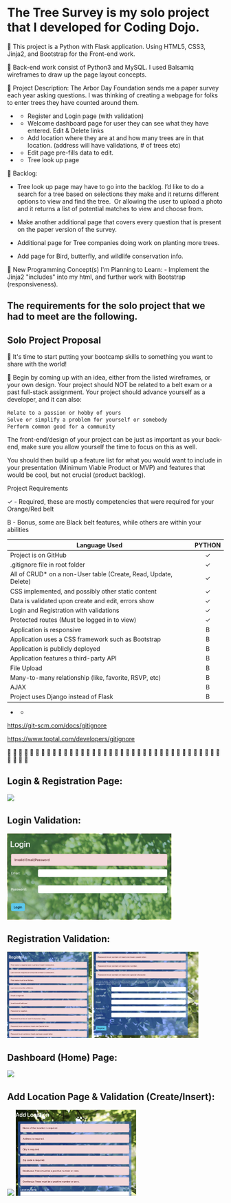 # The Tree Survey is my solo project that I developed for Coding Dojo.

🌲 This project is a Python with Flask application. Using HTML5, CSS3, Jinja2, and Bootstrap for the Front-end work.

🌲 Back-end work consist of Python3 and MySQL. I used Balsamiq wireframes to draw up the page layout concepts.

🌲 Project Description: The Arbor Day Foundation sends me a paper survey each year asking questions. I was thinking of creating a webpage for folks to enter trees they have counted around them.

* - Register and Login page (with validation)<br>
* - Welcome dashboard page for user they can see what they have entered. Edit & Delete links<br>
* - Add location where they are at and how many trees are in that location. (address will have validations, # of trees etc)<br>
* - Edit page pre-fills data to edit.<br>
* - Tree look up page<br>


🌲 Backlog:

- Tree look up page may have to go into the backlog. I’d like to do a search for a tree based on selections they make and it returns different options to view and find the tree.  Or allowing the user to upload a photo and it returns a list of potential matches to view and choose from.

- Make another additional page that covers every question that is present on the paper version of the survey.

- Additional page for Tree companies doing work on planting more trees.

- Add page for Bird, butterfly, and wildlife conservation info.


🌲 New Programming Concept(s) I'm Planning to Learn: - Implement the Jinja2 "includes" into my html, and further work with Bootstrap (responsiveness).

## The requirements for the solo project that we had to meet are the following.
## Solo Project Proposal

🥷 It's time to start putting your bootcamp skills to something you want to share with the world!

🥷 Begin by coming up with an idea, either from the listed wireframes, or your own design.  Your project should NOT be related to a belt exam or a past full-stack assignment. Your project should advance yourself as a developer, and it can also:

    Relate to a passion or hobby of yours
    Solve or simplify a problem for yourself or somebody
    Perform common good for a community

The front-end/design of your project can be just as important as your back-end, make sure you allow yourself the time to focus on this as well.

You should then build up a feature list for what you would want to include in your presentation (Minimum Viable Product or MVP) and features that would be cool, but not crucial (product backlog).

Project Requirements

✓ - Required, these are mostly competencies that were required for your Orange/Red belt

B - Bonus, some are Black belt features, while others are within your abilities

| Language Used | PYTHON |
| ------------- |:-------------:|
| Project is on GitHub | ✓ |
| .gitignore file in root folder | ✓ |
| All of CRUD* on a non-User table (Create, Read, Update, Delete) | ✓ |
| CSS implemented, and possibly other static content | ✓ |
| Data is validated upon create and edit, errors show | ✓ |
| Login and Registration with validations | ✓ |
| Protected routes (Must be logged in to view) | ✓ |
| Application is responsive | B |
| Application uses a CSS framework such as Bootstrap | B |
| Application is publicly deployed | B |
| Application features a third-party API | B |
| File Upload | B |
| Many-to-many relationship (like, favorite, RSVP, etc) | B |
| AJAX | B |
| Project uses Django instead of Flask | B |

* - 

https://git-scm.com/docs/gitignore

https://www.toptal.com/developers/gitignore

🥷  🥷  🥷  🥷  🥷  🥷  🥷  🥷  🥷  🥷  🥷  🥷  🥷  🥷  🥷  🥷  🥷  🥷  🥷  🥷  🥷  🥷  🥷  🥷  🥷  🥷  🥷  🥷  🥷  🥷  🥷  🥷  🥷  🥷  🥷  🥷  🥷  🥷  🥷  🥷  🥷  🥷

## Login & Registration Page:

<a href="#"><img src="img/Login-Registration-Page.png" height="200" /></a>

## Login Validation:

<a href="#"><img src="img/Login-Validation.png" height="200" /></a>

## Registration Validation:

<a href="#"><img src="img/Registration-Validation.png" height="200" /></a>
<a href="#"><img src="img/Registration-Validation2.png" height="200" /></a>

## Dashboard (Home) Page:

<a href="#"><img src="img/Dashboard-Page.png" height="200" /></a>

## Add Location Page & Validation (Create/Insert):

<a href="#"><img src="img/Add-Location-Page.png" height="200" /></a>
<a href="#"><img src="img/Add-Location-Validation.png" height="200" /></a>
